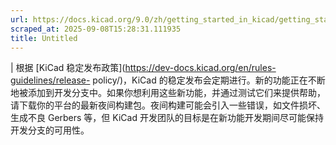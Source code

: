 ```yaml
---
url: https://docs.kicad.org/9.0/zh/getting_started_in_kicad/getting_started_in_kicad.html
scraped_at: 2025-09-08T15:28:31.111935
title: Untitled
---
```


|  根据 [KiCad 稳定发布政策](https://dev-docs.kicad.org/en/rules-guidelines/release-
policy/)，KiCad
的稳定发布会定期进行。新的功能正在不断地被添加到开发分支中。如果你想利用这些新功能，并通过测试它们来提供帮助，请下载你的平台的最新夜间构建包。夜间构建可能会引入一些错误，如文件损坏、生成不良
Gerbers 等，但 KiCad 开发团队的目标是在新功能开发期间尽可能保持开发分支的可用性。

